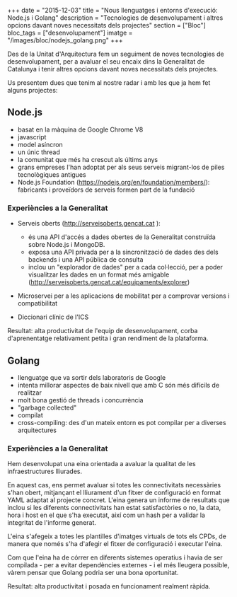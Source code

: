+++
date        = "2015-12-03"
title       = "Nous llenguatges i entorns d'execució: Node.js i Golang"
description = "Tecnologies de desenvolupament i altres opcions davant noves necessitats dels projectes"
section 	= ["Bloc"]
bloc_tags	= ["desenvolupament"]
imatge 		= "/images/bloc/nodejs_golang.png"
+++

Des de la Unitat d'Arquitectura fem un seguiment de noves tecnologies de desenvolupament, per a avaluar el seu encaix dins la Generalitat de Catalunya i tenir altres opcions davant noves necessitats dels projectes. 

Us presentem dues que tenim al nostre radar i amb les que ja hem fet alguns projectes:

## Node.js

* basat en la màquina de Google Chrome V8
* javascript
* model asíncron
* un únic thread
* la comunitat que més ha crescut als últims anys
* grans empreses l'han adoptat per als seus serveis migrant-los de piles tecnològiques antigues
* Node.js Foundation (https://nodejs.org/en/foundation/members/): fabricants i proveïdors de serveis formen part de la fundació


### Experiències a la Generalitat

* Serveis oberts (http://serveisoberts.gencat.cat ): 
	* és una API d'accés a dades obertes de la Generalitat construïda sobre Node.js i MongoDB.  
	* exposa una API privada per a la sincronització de dades des dels backends i una API pública de consulta
	* inclou un "explorador de dades" per a cada col·lecció, per a poder visualitzar les dades en un format més amigable (http://serveisoberts.gencat.cat/equipaments/explorer)

* Microservei per a les aplicacions de mobilitat per a comprovar versions i compatibilitat 

* Diccionari clínic de l'ICS

Resultat: alta productivitat de l'equip de desenvolupament, corba d'aprenentatge relativament petita i gran rendiment de la plataforma.


## Golang

* llenguatge que va sortir dels laboratoris de Google
* intenta millorar aspectes de baix nivell que amb C són més difícils de realitzar
* molt bona gestió de threads i concurrència
* "garbage collected"
* compilat
* cross-compiling: des d'un mateix entorn es pot compilar per a diverses arquitectures

### Experiències a la Generalitat

Hem desenvolupat una eina orientada a avaluar la qualitat de les infraestructures lliurades. 

En aquest cas, ens permet avaluar si totes les connectivitats necessàries s'han obert, mitjançant el lliurament d'un fitxer de configuració en format YAML adaptat al projecte concret. L'eina genera un informe de resultats que inclou si les diferents connectivitats han estat satisfactòries o no, la data, hora i host en el que s'ha executat, així com un hash per a validar la integritat de l'informe generat.

L'eina s'afegeix a totes les plantilles d'imatges virtuals de tots els CPDs, de manera que només s'ha d'afegir el fitxer de configuració i executar l'eina. 

Com que l'eina ha de córrer en diferents sistemes operatius i havia de ser compilada - per a evitar dependències externes - i el més lleugera possible, vàrem pensar que Golang podria ser una bona oportunitat. 

Resultat: alta productivitat i posada en funcionament realment ràpida.

